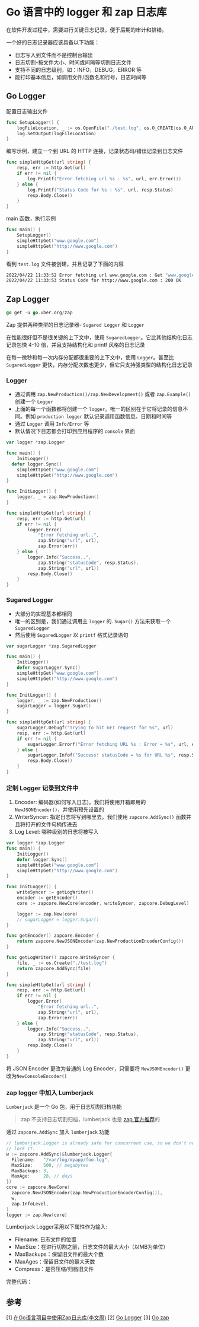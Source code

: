 # Go 语言中的 logger 和 zap 日志库

在软件开发过程中，需要进行关键日志记录，便于后期的审计和排错。

一个好的日志记录器应该具备以下功能：

- 日志写入到文件而不是控制台输出
- 日志切割-按文件大小、时间或间隔等切割日志文件
- 支持不同的日志级别，如：INFO，DEBUG，ERROR 等
- 能打印基本信息，如调用文件/函数名和行号，日志时间等

## Go Logger

配置日志输出文件

```go
func SetupLogger() {
	logFileLocation, _ := os.OpenFile("./test.log", os.O_CREATE|os.O_APPEND|os.O_RDWR, 0744)
	log.SetOutput(logFileLocation)
}
```

编写示例，建立一个到 URL 的 HTTP 连接，记录状态码/错误记录到日志文件

```go
func simpleHttpGet(url string) {
	resp, err := http.Get(url)
	if err != nil {
		log.Printf("Error fetching url %s : %s", url, err.Error())
	} else {
		log.Printf("Status Code for %s : %s", url, resp.Status)
		resp.Body.Close()
	}
}
```

main 函数，执行示例

```go
func main() {
	SetupLogger()
	simpleHttpGet("www.google.com")
	simpleHttpGet("http://www.google.com")
}
```
看到 `test.log` 文件被创建，并且记录了下面的内容
```bash
2022/04/22 11:33:52 Error fetching url www.google.com : Get "www.google.com": unsupported protocol scheme ""
2022/04/22 11:33:53 Status Code for http://www.google.com : 200 OK
```

## Zap Logger
```go
go get -u go.uber.org/zap
```
Zap 提供两种类型的日志记录器- `Sugared Logger` 和 `Logger`

在性能很好但不是很关键的上下文中，使用 `SugaredLogger`。它比其他结构化日志记录包快 4-10 倍，并且支持结构化和 printf 风格的日志记录

在每一微秒和每一次内存分配都很重要的上下文中，使用 `Logger`。甚至比 `SugaredLogger` 更快，内存分配次数也更少，但它只支持强类型的结构化日志记录

### Logger
- 通过调用 `zap.NewProduction()/zap.NewDevelopment()` 或者 `zap.Example()` 创建一个 `Logger`
- 上面的每一个函数都将创建一个 `logger`。唯一的区别在于它将记录的信息不同。例如 `production logger` 默认记录调用函数信息、日期和时间等
- 通过 `Logger` 调用 `Info/Error` 等
- 默认情况下日志都会打印到应用程序的 `console` 界面
```go
var logger *zap.Logger

func main() {
	InitLogger()
  defer logger.Sync()
	simpleHttpGet("www.google.com")
	simpleHttpGet("http://www.google.com")
}

func InitLogger() {
	logger, _ = zap.NewProduction()
}

func simpleHttpGet(url string) {
	resp, err := http.Get(url)
	if err != nil {
		logger.Error(
			"Error fetching url..",
			zap.String("url", url),
			zap.Error(err))
	} else {
		logger.Info("Success..",
			zap.String("statusCode", resp.Status),
			zap.String("url", url))
		resp.Body.Close()
	}
}
```
### Sugared Logger
- 大部分的实现基本都相同
- 唯一的区别是，我们通过调用主 `logger` 的. `Sugar()` 方法来获取一个 `SugaredLogger`
- 然后使用 `SugaredLogger` 以 `printf` 格式记录语句

```go
var sugarLogger *zap.SugaredLogger

func main() {
	InitLogger()
	defer sugarLogger.Sync()
	simpleHttpGet("www.google.com")
	simpleHttpGet("http://www.google.com")
}

func InitLogger() {
    logger, _ := zap.NewProduction()
	sugarLogger = logger.Sugar()
}

func simpleHttpGet(url string) {
	sugarLogger.Debugf("Trying to hit GET request for %s", url)
	resp, err := http.Get(url)
	if err != nil {
		sugarLogger.Errorf("Error fetching URL %s : Error = %s", url, err)
	} else {
		sugarLogger.Infof("Success! statusCode = %s for URL %s", resp.Status, url)
		resp.Body.Close()
	}
}
```

### 定制 Logger 记录到文件中

1. Encoder: 编码器(如何写入日志)。我们将使用开箱即用的 `NewJSONEncoder()`，并使用预先设置的
2. WriterSyncer: 指定日志将写到哪里去。我们使用 `zapcore.AddSync()` 函数并且将打开的文件句柄传进去
3. Log Level: 哪种级别的日志将被写入

```go
var logger *zap.Logger
func main() {
	InitLogger()
    defer logger.Sync()
	simpleHttpGet("www.google.com")
	simpleHttpGet("http://www.google.com")
}

func InitLogger() {
	writeSyncer := getLogWriter()
	encoder := getEncoder()
	core := zapcore.NewCore(encoder, writeSyncer, zapcore.DebugLevel)

	logger := zap.New(core)
	// sugarLogger = logger.Sugar()
}

func getEncoder() zapcore.Encoder {
	return zapcore.NewJSONEncoder(zap.NewProductionEncoderConfig())
}

func getLogWriter() zapcore.WriteSyncer {
	file, _ := os.Create("./test.log")
	return zapcore.AddSync(file)
}

func simpleHttpGet(url string) {
	resp, err := http.Get(url)
	if err != nil {
		logger.Error(
			"Error fetching url..",
			zap.String("url", url),
			zap.Error(err))
	} else {
		logger.Info("Success..",
			zap.String("statusCode", resp.Status),
			zap.String("url", url))
		resp.Body.Close()
	}
}

```
将 JSON Encoder 更改为普通的 Log Encoder，只需要将 `NewJSONEncoder()` 更改为`NewConsoleEncoder()`

### zap logger 中加入 Lumberjack

`Lumberjack` 是一个 Go 包，用于日志切割归档功能

> zap 不支持日志切割归档，lumberjack 也是 [zap 官方推荐](https://github.com/uber-go/zap/blob/master/FAQ.md#does-zap-support-log-rotation)的

通过 `zapcore.AddSync` 加入 `lumberjack` 功能

```go
// lumberjack.Logger is already safe for concurrent use, so we don't need to
// lock it.
w := zapcore.AddSync(&lumberjack.Logger{
  Filename:   "/var/log/myapp/foo.log",
  MaxSize:    500, // megabytes
  MaxBackups: 3,
  MaxAge:     28, // days
})
core := zapcore.NewCore(
  zapcore.NewJSONEncoder(zap.NewProductionEncoderConfig()),
  w,
  zap.InfoLevel,
)
logger := zap.New(core)
```

Lumberjack Logger采用以下属性作为输入:

- Filename: 日志文件的位置
- MaxSize：在进行切割之前，日志文件的最大大小（以MB为单位）
- MaxBackups：保留旧文件的最大个数
- MaxAges：保留旧文件的最大天数
- Compress：是否压缩/归档旧文件

完整代码：

## 参考

[1] [在Go语言项目中使用Zap日志库(李文周)](https://www.liwenzhou.com/posts/Go/zap/)
[2] [Go Logger](https://pkg.go.dev/log)
[3] [Go zap](https://pkg.go.dev/go.uber.org/zap) 